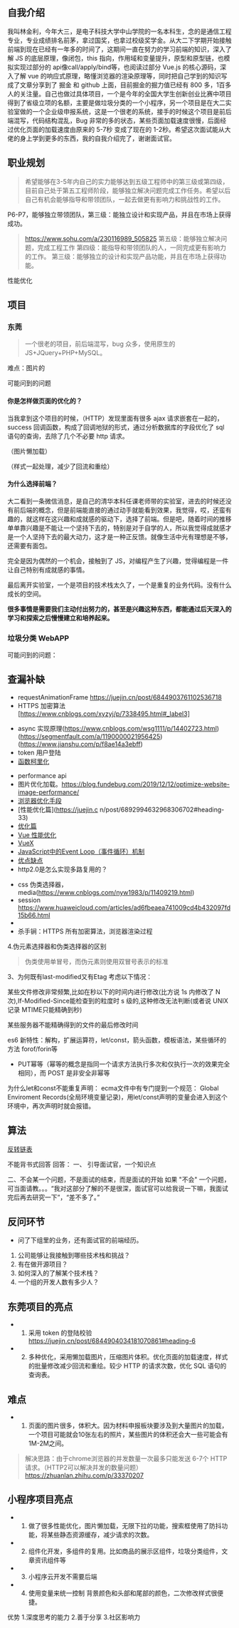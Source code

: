 ## 自我介绍
我叫林金利，今年大三，是电子科技大学中山学院的一名本科生，念的是通信工程专业，专业成绩排名前茅，拿过国奖，也拿过校级奖学金。从大二下学期开始接触前端到现在已经有一年多的时间了，这期间一直在努力的学习前端的知识，深入了解 JS 的底层原理，像闭包，this 指向，作用域和变量提升，原型和原型链，也模拟实现过部分的 api像call/apply/bind等，也阅读过部分 Vue.js 的核心源码，深入了解 vue 的响应式原理，略懂浏览器的渲染原理等，同时把自己学到的知识写成了文章分享到了 掘金 和 github 上面，目前掘金的掘力值已经有 800 多，1百多人的关注量。自己也做过具体项目，一个是今年的全国大学生创新创业比赛中项目得到了省级立项的名额，主要是做垃圾分类的一个小程序，另一个项目是在大二实验室做的一个企业级申报系统，这是一个很老的系统，接手的时候这个项目是前后端混写，代码结构混乱，Bug 非常的多的状态，某些页面加载速度很慢，后面经过优化页面的加载速度由原来的 5-7秒 变成了现在的 1-2秒。希望这次面试能从大佬的身上学到更多的东西，我的自我介绍完了，谢谢面试官。


## 职业规划
> 希望能够在3-5年内自己的实力能够达到五级工程师中的第三级或第四级，目前自己处于第五工程师阶段，能够独立解决问题完成工作任务。希望以后自己有机会能够指导和带领团队，一起去做更有影响力和挑战性的工作。

P6-P7，能够独立带领团队，第三级：能独立设计和实现产品，并且在市场上获得成功。
> https://www.sohu.com/a/230116989_505825
第五级：能够独立解决问题，完成工程工作
第四级：能指导和带领团队的人，一同完成更有影响力的工作。
第三级：能够独立的设计和实现产品功能，并且在市场上获得功能。


性能优化


## 项目
### 东莞
> 一个很老的项目，前后端混写，bug 众多，使用原生的 JS+JQuery+PHP+MySQL。

难点：图片的



可能问到的问题
#### 你是怎样做页面的优化的？
当我拿到这个项目的时候，（HTTP）发现里面有很多 ajax 请求嵌套在一起的，success 回调函数，构成了回调地狱的形式，通过分析数据库的字段优化了 sql 语句的查询，去除了几个不必要 http 请求。


（图片懒加载）


（样式一起处理，减少了回流和重绘）



#### 为什么选择前端？
大二看到一条微信消息，是自己的清华本科任课老师带的实验室，进去的时候还没有前后端的概念，但是前端能直接的通过动手就能看到效果，我觉得，哎，还蛮有趣的，就这样在这兴趣和成就感的驱动下，选择了前端。但是吧，随着时间的推移单单靠兴趣是不能让一个坚持下去的，特别是对于自学的人，所以我觉得成就感才是一个人坚持下去的最大动力，这才是一种正反馈。就像生活中光有理想是不够，还需要有面包。

完全是因为偶然的一个机会，接触到了 JS，对编程产生了兴趣，觉得编程是一件让自己特别有成就感的事情。

最后离开实验室，一个是项目的技术栈太久了，一个是重复的业务代码。没有什么成长的空间。



**很多事情是需要我们主动付出努力的，甚至是兴趣这种东西，都能通过后天深入的学习和探索之后慢慢建立和培养起来。**

### 垃圾分类 WebAPP
可能问到的问题：

## 查漏补缺
<!-- * html -->
<!-- * css(布局双飞翼/圣杯布局) transform -->
<!-- * 知识点先过一遍。 -->
<!-- * symbol，bigint 有什么用 -->
<!-- * DNS/CDN  https://juejin.cn/post/6844903590662766599 -->
* requestAnimationFrame https://juejin.cn/post/6844903761102536718
* HTTPS 加密算法[https://www.cnblogs.com/xyzyj/p/7338495.html#_label3]
<!-- * 垃圾回收原理  -->
* async 实现原理(https://www.cnblogs.com/wsg1111/p/14402723.html) (https://segmentfault.com/a/1190000021956425) (https://www.jianshu.com/p/f8ae14a3ebff)
* token 用户登陆
* [函数柯里化](https://juejin.cn/post/6864378349512065038#heading-27)
<!-- * [模块](https://juejin.cn/post/6938581764432461854) -->
* performance api
* 图片优化加载。https://blog.fundebug.com/2019/12/12/optimize-website-image-performance/
* [浏览器优化手段](https://juejin.cn/post/6844903758934048781#heading-1)
* [性能优化篇](https://juejin.c n/post/6892994632968306702#heading-33)
* [优化篇](https://juejin.cn/post/6911472693405548557#heading-6)
* [Vue 性能优化](https://juejin.cn/post/6922641008106668045)
* [VueX](https://www.cnblogs.com/LittleStar-/p/9982606.html)
* [JavaScript中的Event Loop（事件循环）机制](https://zhuanlan.zhihu.com/p/33058983)
* [优点缺点](https://zhuanlan.zhihu.com/p/139952856)
* http2.0是怎么实现多路复用的？
<!-- * [排序算法](https://juejin.cn/post/6844903902484103182) -->
* css 伪类选择器，media(https://www.cnblogs.com/nyw1983/p/11409219.html)
* session https://www.huaweicloud.com/articles/ad6fbeaea741009cd4b432097fd15b66.html
* 
* 杀手锏：HTTPS 所有加密算法，浏览器渲染过程

4.伪元素选择器和伪类选择器的区别
> 伪类使用单冒号，而伪元素则使用双冒号表示的标准

3、为何既有last-modified又有Etag
考虑以下情况：

某些文件修改非常频繁,比如在秒以下的时间内进行修改(比方说 1s 内修改了 N 次),If-Modified-Since能检查到的粒度时 s 级的,这种修改无法判断(或者说 UNIX 记录 MTIME只能精确到秒)

某些服务器不能精确得到的文件的最后修改时间


es6 新特性：解构，扩展运算符，let/const，箭头函数，模板语法，某些循环的方法 forof/forin等

* PUT幂等（幂等的概念是指同一个请求方法执行多次和仅执行一次的效果完全相同），而 POST 是非安全非幂等

为什么let和const不能重复声明：
ecma文件中有专门提到一个规范：
Global Enviroment Records(全局环境变量记录)，用let/const声明的变量会进入到这个环境中，再次声明时就会报错。

## 算法
[反转链表](https://www.nowcoder.com/practice/75e878df47f24fdc9dc3e400ec6058ca?tpId=117)


不能背书式回答
回答：
一、
引导面试官，一个知识点

二、不会某一个问题，不是面试的结束，而是面试的开始
如果 "不会" 一个问题，可当面请教。。。“我对这部分了解的不是很深，面试官可以给我说一下嘛，我面试完后再去研究一下”，“差不多了。”



## 反问环节
* 问了下组里的业务，还有面试官的前端经历。
1. 公司能够让我接触到哪些技术栈和挑战？
2. 有在做开源项目？
3. 如何深入的了解某个技术栈？
4. 一个组的开发人数有多少人？


## 东莞项目的亮点
* 1. 采用 token 的登陆校验 https://juejin.cn/post/6844904034181070861#heading-6
* 2. 多种优化，采用懒加载图片，压缩图片体积。优化页面的加载速度，样式的批量修改减少回流和重绘。较少 HTTP 的请求次数，优化 SQL 语句的查询表。

## 难点
* 1. 页面的图片很多，体积大。因为材料申报板块要涉及到大量图片的加载，一个项目可能就会10张左右的照片，某些图片的体积还会大一些可能会有 1M-2M之间。
> 解决思路：由于chrome浏览器的并发数量一次最多只能发送 6-7个 HTTP请求。（HTTP2可以解决并发的数量问题）https://zhuanlan.zhihu.com/p/33370207




## 小程序项目亮点
* 1. 做了很多性能优化，图片懒加载，无限下拉的功能，搜索框使用了防抖功能，将某些静态资源缓存，减少请求的次数。
* 2. 组件化开发，多组件的复用。比如商品的展示区组件，垃圾分类组件，文章资讯组件等
* 3. 小程序云开发不需要后端
* 4. 使用变量来统一控制 背景颜色和头部和尾部的颜色，二次修改样式很便捷。


优势
1.深度思考的能力 2.善于分享 3.社区影响力